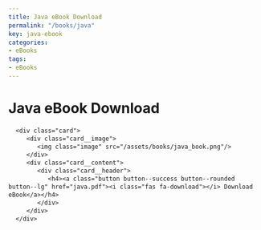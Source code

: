 ```yaml
---
title: Java eBook Download
permalink: "/books/java"
key: java-ebook
categories:
- eBooks
tags:
- eBooks
---
```



# Java eBook Download

<div class="grid">
   <div class="cell cell--3"></div>
   <div class="cell cell--6">
   
   
      <div class="card">
         <div class="card__image">
            <img class="image" src="/assets/books/java_book.png"/>
         </div>
         <div class="card__content">
            <div class="card__header">
               <h4><a class="button button--success button--rounded button--lg" href="java.pdf"><i class="fas fa-download"></i> Download eBook</a></h4>
            </div>
         </div>
      </div>
   </div>
   
   
   <div class="cell cell--3"></div>
</div>